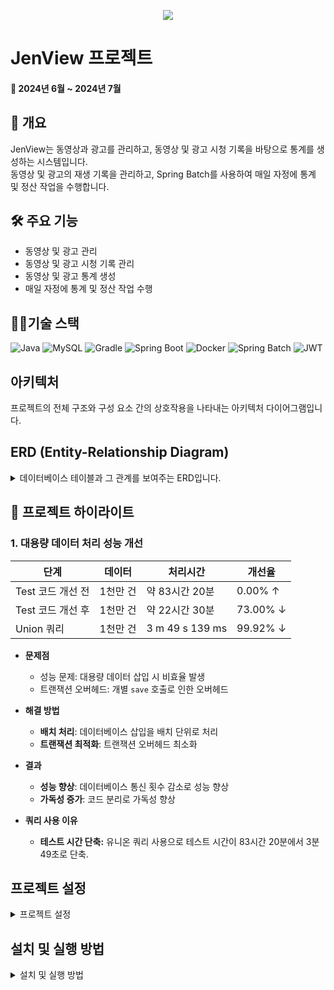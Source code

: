 <p align="center">
<img src="https://postfiles.pstatic.net/MjAyNDA3MThfMTQy/MDAxNzIxMjk2MzY4NjMw.PdpD0S4A2VNOGz8el2oXHkYHfqGPCl6cBk96pIce4S4g.CWLBze_8RI8SZiXxZlNDdb9o1Gx3kn_8kgzlNAy5LuQg.PNG/Jen_View.png?type=w773">
</p>

#  JenView 프로젝트
#### 📅 2024년 6월 ~ 2024년 7월



## 📢 개요
JenView는 동영상과 광고를 관리하고, 동영상 및 광고 시청 기록을 바탕으로 통계를 생성하는 시스템입니다. </br>
동영상 및 광고의 재생 기록을 관리하고, Spring Batch를 사용하여 매일 자정에 통계 및 정산 작업을 수행합니다.

## 🛠️ 주요 기능
- 동영상 및 광고 관리
- 동영상 및 광고 시청 기록 관리
- 동영상 및 광고 통계 생성
- 매일 자정에 통계 및 정산 작업 수행

## 🧑‍💻기술 스택
![Java](https://img.shields.io/badge/Language-Java%2021-007396?style=flat-square&logo=java&logoColor=white)
![MySQL](https://img.shields.io/badge/DB-MySQL-4479A1?style=flat-square&logo=mysql&logoColor=white)
![Gradle](https://img.shields.io/badge/Build%20Tool-Gradle-02303A?style=flat-square&logo=gradle&logoColor=white)
![Spring Boot](https://img.shields.io/badge/Framework-Spring%20Boot%203.3.0-6DB33F?style=flat-square&logo=spring-boot&logoColor=white)
![Docker](https://img.shields.io/badge/Containerization-Docker%20/%20Docker%20Compose-2496ED?style=flat-square&logo=docker&logoColor=white)
![Spring Batch](https://img.shields.io/badge/Batch%20Processing-Spring%20Batch%205.0-6DB33F?style=flat-square&logo=spring&logoColor=white)
![JWT](https://img.shields.io/badge/Authentication-JWT%20(JSON%20Web%20Token)-000000?style=flat-square&logo=json-web-tokens&logoColor=white)

## 아키텍처
프로젝트의 전체 구조와 구성 요소 간의 상호작용을 나타내는 아키텍처 다이어그램입니다.
<p align="left">

</p>

## ERD (Entity-Relationship Diagram)
<details>
<summary>데이터베이스 테이블과 그 관계를 보여주는 ERD입니다.</summary>
<p align="left">
<img src="https://postfiles.pstatic.net/MjAyNDA3MjBfMTEz/MDAxNzIxNDE3MTI1ODk2.cFyETvF3vw2N2n2poNLmPrnGTZkZtaUn501t20LnY7Ag.78qjFwY7zXyNz9KpnFPk9U6kSQAk5lC1eIExU14MALwg.PNG/image.png?type=w773">
</p>
</details>


## 📄 프로젝트 하이라이트

### 1. 대용량 데이터 처리 성능 개선

| 단계 | 데이터  | 처리시간 | 개선율 |
| --- | --- | --- | --- |
| Test 코드 개선 전 | 1천만 건 | 약 83시간 20분 | 0.00% ↑ |
| Test 코드 개선 후 | 1천만 건 | 약 22시간 30분 | 73.00% ↓ |
| Union 쿼리  | 1천만 건 | 3 m 49 s 139 ms | 99.92% ↓ |

- **문제점**
    - 성능 문제: 대용량 데이터 삽입 시 비효율 발생
    - 트랜잭션 오버헤드: 개별 `save` 호출로 인한 오버헤드

- **해결 방법**
    - **배치 처리**: 데이터베이스 삽입을 배치 단위로 처리
    - **트랜잭션 최적화**: 트랜잭션 오버헤드 최소화

- **결과**
    - **성능 향상**: 데이터베이스 통신 횟수 감소로 성능 향상
    - **가독성 증가**: 코드 분리로 가독성 향상

- **쿼리 사용 이유**
    - **테스트 시간 단축:** 유니온 쿼리 사용으로 테스트 시간이 83시간 20분에서 3분 49초로 단축.



## 프로젝트 설정
<details>
    <summary>프로젝트 설정</summary>
    
### Docker 설정
- **Dockerfile**을 작성하여 애플리케이션 실행 환경 정의
- **Docker Compose**를 통해 애플리케이션 및 데이터베이스 컨테이너 관리

### Spring Boot 설정
- **Spring Initializr**를 사용하여 프로젝트 생성
- 필요한 의존성을 **Gradle**에 추가

### Spring Batch 설정
- Spring Batch 관련 설정 추가하여 배치 작업 설정

### JWT 설정
- JWT를 사용한 인증 및 권한 부여 설정

### 데이터베이스 설정
- 애플리케이션 프로퍼티 파일을 통해 데이터베이스 연결 설정

### HTTP Request / Response
- REST 컨트롤러 작성하여 클라이언트와 서버 간 통신 처리

</details>

## 설치 및 실행 방법
<details>

<summary>설치 및 실행 방법</summary>

### 사전 요구 사항
- JDK 21
- Gradle
- Docker 및 Docker Compose

### 설치
1. 프로젝트를 클론합니다:
    ```bash
    git clone https://github.com/yourusername/JenView.git
    cd JenView
    ```

2. 의존성을 설치합니다:
    ```bash
    ./gradlew clean build
    ```

3. Docker 컨테이너를 실행합니다:
    ```bash
    docker-compose up -d
    ```

4. 애플리케이션을 실행합니다:
    ```bash
    ./gradlew bootRun
    ```

### 데이터베이스 설정
기본적으로 MySQL, Postgres, MongoDB 등 다양한 데이터베이스를 지원합니다. 데이터베이스 연결 설정은 `application.properties` 파일을 통해 구성합니다.

### 테스트 데이터 생성
프로젝트에 포함된 테스트 코드를 실행하여 테스트 데이터를 생성할 수 있습니다:
```bash
./gradlew test
</details>




